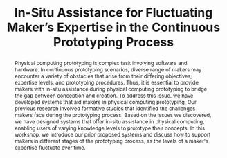 ---
number: 60
title: "In-Situ Assistance for Fluctuating Maker’s Expertise in the Continuous Prototyping Process"

author0_name: Yoonji Kim
author0_affiliation: Chung-Ang University

author1_name: Hye-Young Jo
author1_affiliation: Chung-Ang University


abstract: "Physical computing prototyping is complex task involving software and hardware. In continuous prototyping scenarios, diverse range of makers may encounter a variety of obstacles that arise from their differing objectives, expertise levels, and prototyping procedures. Thus, it is essential to provide makers with in-situ assistance during physical computing prototyping to bridge the gap between conception and creation. To address this issue, we have developed systems that aid makers in physical computing prototyping. Our previous research involved formative studies that identified the challenges makers face during the prototyping process. Based on the issues we discovered, we have designed systems that offer in-situ assistance in physical computing, enabling users of varying knowledge levels to prototype their concepts. In this workshop, we introduce our prior proposed systems and discuss how to support makers in different stages of the prototyping process, as the levels of a maker's expertise fluctuate over time."

pdf: 
---